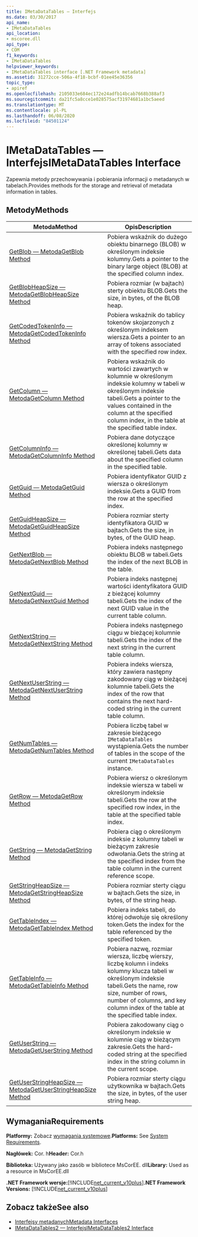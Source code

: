 ```yaml
---
title: IMetaDataTables — Interfejs
ms.date: 03/30/2017
api_name:
- IMetaDataTables
api_location:
- mscoree.dll
api_type:
- COM
f1_keywords:
- IMetaDataTables
helpviewer_keywords:
- IMetaDataTables interface [.NET Framework metadata]
ms.assetid: 31272cce-506a-4f18-bcbf-01ee45e36356
topic_type:
- apiref
ms.openlocfilehash: 2105033e684ec172e24adfb14bcab7668b388af3
ms.sourcegitcommit: da21fc5a8cce1e028575acf31974681a1bc5aeed
ms.translationtype: MT
ms.contentlocale: pl-PL
ms.lasthandoff: 06/08/2020
ms.locfileid: "84501124"
---
```

# <a name="imetadatatables-interface"></a><span data-ttu-id="561bc-102">IMetaDataTables — Interfejs</span><span class="sxs-lookup"><span data-stu-id="561bc-102">IMetaDataTables Interface</span></span>
<span data-ttu-id="561bc-103">Zapewnia metody przechowywania i pobierania informacji o metadanych w tabelach.</span><span class="sxs-lookup"><span data-stu-id="561bc-103">Provides methods for the storage and retrieval of metadata information in tables.</span></span>  
  
## <a name="methods"></a><span data-ttu-id="561bc-104">Metody</span><span class="sxs-lookup"><span data-stu-id="561bc-104">Methods</span></span>  
  
|<span data-ttu-id="561bc-105">Metoda</span><span class="sxs-lookup"><span data-stu-id="561bc-105">Method</span></span>|<span data-ttu-id="561bc-106">Opis</span><span class="sxs-lookup"><span data-stu-id="561bc-106">Description</span></span>|  
|------------|-----------------|  
|[<span data-ttu-id="561bc-107">GetBlob — Metoda</span><span class="sxs-lookup"><span data-stu-id="561bc-107">GetBlob Method</span></span>](imetadatatables-getblob-method.md)|<span data-ttu-id="561bc-108">Pobiera wskaźnik do dużego obiektu binarnego (BLOB) w określonym indeksie kolumny.</span><span class="sxs-lookup"><span data-stu-id="561bc-108">Gets a pointer to the binary large object (BLOB) at the specified column index.</span></span>|  
|[<span data-ttu-id="561bc-109">GetBlobHeapSize — Metoda</span><span class="sxs-lookup"><span data-stu-id="561bc-109">GetBlobHeapSize Method</span></span>](imetadatatables-getblobheapsize-method.md)|<span data-ttu-id="561bc-110">Pobiera rozmiar (w bajtach) sterty obiektu BLOB.</span><span class="sxs-lookup"><span data-stu-id="561bc-110">Gets the size, in bytes, of the BLOB heap.</span></span>|  
|[<span data-ttu-id="561bc-111">GetCodedTokenInfo — Metoda</span><span class="sxs-lookup"><span data-stu-id="561bc-111">GetCodedTokenInfo Method</span></span>](imetadatatables-getcodedtokeninfo-method.md)|<span data-ttu-id="561bc-112">Pobiera wskaźnik do tablicy tokenów skojarzonych z określonym indeksem wiersza.</span><span class="sxs-lookup"><span data-stu-id="561bc-112">Gets a pointer to an array of tokens associated with the specified row index.</span></span>|  
|[<span data-ttu-id="561bc-113">GetColumn — Metoda</span><span class="sxs-lookup"><span data-stu-id="561bc-113">GetColumn Method</span></span>](imetadatatables-getcolumn-method.md)|<span data-ttu-id="561bc-114">Pobiera wskaźnik do wartości zawartych w kolumnie w określonym indeksie kolumny w tabeli w określonym indeksie tabeli.</span><span class="sxs-lookup"><span data-stu-id="561bc-114">Gets a pointer to the values contained in the column at the specified column index, in the table at the specified table index.</span></span>|  
|[<span data-ttu-id="561bc-115">GetColumnInfo — Metoda</span><span class="sxs-lookup"><span data-stu-id="561bc-115">GetColumnInfo Method</span></span>](imetadatatables-getcolumninfo-method.md)|<span data-ttu-id="561bc-116">Pobiera dane dotyczące określonej kolumny w określonej tabeli.</span><span class="sxs-lookup"><span data-stu-id="561bc-116">Gets data about the specified column in the specified table.</span></span>|  
|[<span data-ttu-id="561bc-117">GetGuid — Metoda</span><span class="sxs-lookup"><span data-stu-id="561bc-117">GetGuid Method</span></span>](imetadatatables-getguid-method.md)|<span data-ttu-id="561bc-118">Pobiera identyfikator GUID z wiersza o określonym indeksie.</span><span class="sxs-lookup"><span data-stu-id="561bc-118">Gets a GUID from the row at the specified index.</span></span>|  
|[<span data-ttu-id="561bc-119">GetGuidHeapSize — Metoda</span><span class="sxs-lookup"><span data-stu-id="561bc-119">GetGuidHeapSize Method</span></span>](imetadatatables-getguidheapsize-method.md)|<span data-ttu-id="561bc-120">Pobiera rozmiar sterty identyfikatora GUID w bajtach.</span><span class="sxs-lookup"><span data-stu-id="561bc-120">Gets the size, in bytes, of the GUID heap.</span></span>|  
|[<span data-ttu-id="561bc-121">GetNextBlob — Metoda</span><span class="sxs-lookup"><span data-stu-id="561bc-121">GetNextBlob Method</span></span>](imetadatatables-getnextblob-method.md)|<span data-ttu-id="561bc-122">Pobiera indeks następnego obiektu BLOB w tabeli.</span><span class="sxs-lookup"><span data-stu-id="561bc-122">Gets the index of the next BLOB in the table.</span></span>|  
|[<span data-ttu-id="561bc-123">GetNextGuid — Metoda</span><span class="sxs-lookup"><span data-stu-id="561bc-123">GetNextGuid Method</span></span>](imetadatatables-getnextguid-method.md)|<span data-ttu-id="561bc-124">Pobiera indeks następnej wartości identyfikatora GUID z bieżącej kolumny tabeli.</span><span class="sxs-lookup"><span data-stu-id="561bc-124">Gets the index of the next GUID value in the current table column.</span></span>|  
|[<span data-ttu-id="561bc-125">GetNextString — Metoda</span><span class="sxs-lookup"><span data-stu-id="561bc-125">GetNextString Method</span></span>](imetadatatables-getnextstring-method.md)|<span data-ttu-id="561bc-126">Pobiera indeks następnego ciągu w bieżącej kolumnie tabeli.</span><span class="sxs-lookup"><span data-stu-id="561bc-126">Gets the index of the next string in the current table column.</span></span>|  
|[<span data-ttu-id="561bc-127">GetNextUserString — Metoda</span><span class="sxs-lookup"><span data-stu-id="561bc-127">GetNextUserString Method</span></span>](imetadatatables-getnextuserstring-method.md)|<span data-ttu-id="561bc-128">Pobiera indeks wiersza, który zawiera następny zakodowany ciąg w bieżącej kolumnie tabeli.</span><span class="sxs-lookup"><span data-stu-id="561bc-128">Gets the index of the row that contains the next hard-coded string in the current table column.</span></span>|  
|[<span data-ttu-id="561bc-129">GetNumTables — Metoda</span><span class="sxs-lookup"><span data-stu-id="561bc-129">GetNumTables Method</span></span>](imetadatatables-getnumtables-method.md)|<span data-ttu-id="561bc-130">Pobiera liczbę tabel w zakresie bieżącego `IMetaDataTables` wystąpienia.</span><span class="sxs-lookup"><span data-stu-id="561bc-130">Gets the number of tables in the scope of the current `IMetaDataTables` instance.</span></span>|  
|[<span data-ttu-id="561bc-131">GetRow — Metoda</span><span class="sxs-lookup"><span data-stu-id="561bc-131">GetRow Method</span></span>](imetadatatables-getrow-method.md)|<span data-ttu-id="561bc-132">Pobiera wiersz o określonym indeksie wiersza w tabeli w określonym indeksie tabeli.</span><span class="sxs-lookup"><span data-stu-id="561bc-132">Gets the row at the specified row index, in the table at the specified table index.</span></span>|  
|[<span data-ttu-id="561bc-133">GetString — Metoda</span><span class="sxs-lookup"><span data-stu-id="561bc-133">GetString Method</span></span>](imetadatatables-getstring-method.md)|<span data-ttu-id="561bc-134">Pobiera ciąg o określonym indeksie z kolumny tabeli w bieżącym zakresie odwołania.</span><span class="sxs-lookup"><span data-stu-id="561bc-134">Gets the string at the specified index from the table column in the current reference scope.</span></span>|  
|[<span data-ttu-id="561bc-135">GetStringHeapSize — Metoda</span><span class="sxs-lookup"><span data-stu-id="561bc-135">GetStringHeapSize Method</span></span>](imetadatatables-getstringheapsize-method.md)|<span data-ttu-id="561bc-136">Pobiera rozmiar sterty ciągu w bajtach.</span><span class="sxs-lookup"><span data-stu-id="561bc-136">Gets the size, in bytes, of the string heap.</span></span>|  
|[<span data-ttu-id="561bc-137">GetTableIndex — Metoda</span><span class="sxs-lookup"><span data-stu-id="561bc-137">GetTableIndex Method</span></span>](imetadatatables-gettableindex-method.md)|<span data-ttu-id="561bc-138">Pobiera indeks tabeli, do której odwołuje się określony token.</span><span class="sxs-lookup"><span data-stu-id="561bc-138">Gets the index for the table referenced by the specified token.</span></span>|  
|[<span data-ttu-id="561bc-139">GetTableInfo — Metoda</span><span class="sxs-lookup"><span data-stu-id="561bc-139">GetTableInfo Method</span></span>](imetadatatables-gettableinfo-method.md)|<span data-ttu-id="561bc-140">Pobiera nazwę, rozmiar wiersza, liczbę wierszy, liczbę kolumn i indeks kolumny klucza tabeli w określonym indeksie tabeli.</span><span class="sxs-lookup"><span data-stu-id="561bc-140">Gets the name, row size, number of rows, number of columns, and key column index of the table at the specified table index.</span></span>|  
|[<span data-ttu-id="561bc-141">GetUserString — Metoda</span><span class="sxs-lookup"><span data-stu-id="561bc-141">GetUserString Method</span></span>](imetadatatables-getuserstring-method.md)|<span data-ttu-id="561bc-142">Pobiera zakodowany ciąg o określonym indeksie w kolumnie ciąg w bieżącym zakresie.</span><span class="sxs-lookup"><span data-stu-id="561bc-142">Gets the hard-coded string at the specified index in the string column in the current scope.</span></span>|  
|[<span data-ttu-id="561bc-143">GetUserStringHeapSize — Metoda</span><span class="sxs-lookup"><span data-stu-id="561bc-143">GetUserStringHeapSize Method</span></span>](imetadatatables-getuserstringheapsize-method.md)|<span data-ttu-id="561bc-144">Pobiera rozmiar sterty ciągu użytkownika w bajtach.</span><span class="sxs-lookup"><span data-stu-id="561bc-144">Gets the size, in bytes, of the user string heap.</span></span>|  
  
## <a name="requirements"></a><span data-ttu-id="561bc-145">Wymagania</span><span class="sxs-lookup"><span data-stu-id="561bc-145">Requirements</span></span>  
 <span data-ttu-id="561bc-146">**Platformy:** Zobacz [wymagania systemowe](../../get-started/system-requirements.md).</span><span class="sxs-lookup"><span data-stu-id="561bc-146">**Platforms:** See [System Requirements](../../get-started/system-requirements.md).</span></span>  
  
 <span data-ttu-id="561bc-147">**Nagłówek:** Cor. h</span><span class="sxs-lookup"><span data-stu-id="561bc-147">**Header:** Cor.h</span></span>  
  
 <span data-ttu-id="561bc-148">**Biblioteka:** Używany jako zasób w bibliotece MsCorEE. dll</span><span class="sxs-lookup"><span data-stu-id="561bc-148">**Library:** Used as a resource in MsCorEE.dll</span></span>  
  
 <span data-ttu-id="561bc-149">**.NET Framework wersje:**[!INCLUDE[net_current_v10plus](../../../../includes/net-current-v10plus-md.md)]</span><span class="sxs-lookup"><span data-stu-id="561bc-149">**.NET Framework Versions:** [!INCLUDE[net_current_v10plus](../../../../includes/net-current-v10plus-md.md)]</span></span>  
  
## <a name="see-also"></a><span data-ttu-id="561bc-150">Zobacz także</span><span class="sxs-lookup"><span data-stu-id="561bc-150">See also</span></span>

- [<span data-ttu-id="561bc-151">Interfejsy metadanych</span><span class="sxs-lookup"><span data-stu-id="561bc-151">Metadata Interfaces</span></span>](metadata-interfaces.md)
- [<span data-ttu-id="561bc-152">IMetaDataTables2 — Interfejs</span><span class="sxs-lookup"><span data-stu-id="561bc-152">IMetaDataTables2 Interface</span></span>](imetadatatables2-interface.md)
